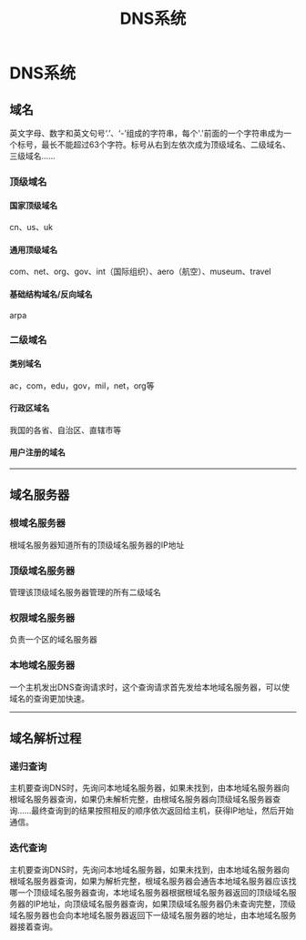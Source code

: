 ﻿---
title: 'DNS系统'
tags: ['计算机网络','应用层','DNS']
---
# DNS系统

## 域名

英文字母、数字和英文句号‘.’、‘-’组成的字符串，每个'.'前面的一个字符串成为一个标号，最长不能超过63个字符。标号从右到左依次成为顶级域名、二级域名、三级域名......

### 顶级域名

#### 国家顶级域名

cn、us、uk

#### 通用顶级域名

com、net、org、gov、int（国际组织）、aero（航空）、museum、travel

#### 基础结构域名/反向域名

arpa

### 二级域名

#### 类别域名

ac，com，edu，gov，mil，net，org等

#### 行政区域名

我国的各省、自治区、直辖市等

#### 用户注册的域名

*****

## 域名服务器

### 根域名服务器

根域名服务器知道所有的顶级域名服务器的IP地址

### 顶级域名服务器

管理该顶级域名服务器管理的所有二级域名

### 权限域名服务器

负责一个区的域名服务器

### 本地域名服务器

一个主机发出DNS查询请求时，这个查询请求首先发给本地域名服务器，可以使域名的查询更加快速。

*****

## 域名解析过程

### 递归查询

主机要查询DNS时，先询问本地域名服务器，如果未找到，由本地域名服务器向根域名服务器查询，如果仍未解析完整，由根域名服务器向顶级域名服务器查询......最终查询到的结果按照相反的顺序依次返回给主机，获得IP地址，然后开始通信。

### 迭代查询

主机要查询DNS时，先询问本地域名服务器，如果未找到，由本地域名服务器向根域名服务器查询，如果为解析完整，根域名服务器会通告本地域名服务器应该找哪一个顶级域名服务器查询，本地域名服务器根据根域名服务器返回的顶级域名服务器的IP地址，向顶级域名服务器查询，如果顶级域名服务器仍未查询完整，顶级域名服务器也会向本地域名服务器返回下一级域名服务器的地址，由本地域名服务器接着查询。
